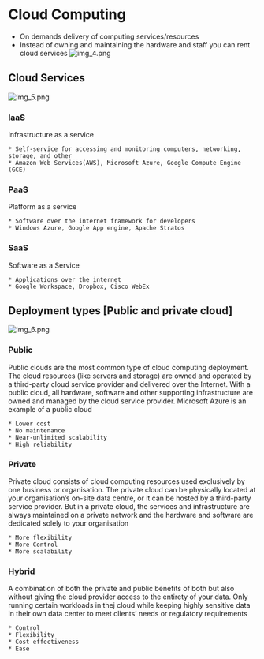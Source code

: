 # Cloud Computing
- On demands delivery of computing services/resources
- Instead of owning and maintaining the hardware and staff you can rent cloud services
![img_4.png](Img/img_4.png)
  
## Cloud Services
![img_5.png](Img/img_5.png)
### IaaS
Infrastructure as a service

	* Self-service for accessing and monitoring computers, networking, storage, and other
	* Amazon Web Services(AWS), Microsoft Azure, Google Compute Engine (GCE)
### PaaS
Platform as a service	

    * Software over the internet framework for developers
	* Windows Azure, Google App engine, Apache Stratos
### SaaS 
Software as a Service

	* Applications over the internet
	* Google Workspace, Dropbox, Cisco WebEx

## Deployment types [Public and private cloud]

![img_6.png](Img/img_6.png)
### Public
Public clouds are the most common type of cloud computing deployment. The cloud resources (like servers and storage) are owned and operated by a third-party cloud service provider and delivered over the Internet. With a public cloud, all hardware, software and other supporting infrastructure are owned and managed by the cloud service provider. Microsoft Azure is an example of a public cloud
   
    * Lower cost
    * No maintenance
    * Near-unlimited scalability
    * High reliability 

### Private
Private cloud consists of cloud computing resources used exclusively by one business or organisation. The private cloud can be physically located at your organisation’s on-site data centre, or it can be hosted by a third-party service provider. But in a private cloud, the services and infrastructure are always maintained on a private network and the hardware and software are dedicated solely to your organisation

    * More flexibility
    * More Control
    * More scalability

### Hybrid
A combination of both the private and public benefits of both but also without giving the cloud provider access to the entirety of your data. Only running certain workloads in thej cloud while keeping highly sensitive data in their own data center to meet clients’ needs or regulatory requirements  	

    * Control
    * Flexibility
    * Cost effectiveness
    * Ease